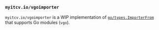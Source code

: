 ### `myitcv.io/vgoimporter`

`myitcv.io/vgoimporter` is a WIP implementation of [`go/types.ImporterFrom`](https://godoc.org/go/types#ImporterFrom)
that supports Go modules (`vgo`).

